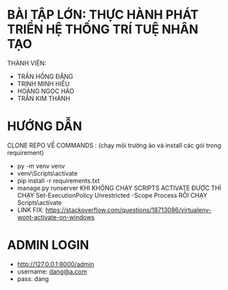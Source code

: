 # BÀI TẬP LỚN: THỰC HÀNH PHÁT TRIỂN HỆ THỐNG TRÍ TUỆ NHÂN TẠO 

THÀNH VIÊN: 
- TRẦN HỒNG ĐĂNG
- TRỊNH MINH HIẾU
- HOÀNG NGỌC HÀO
- TRẦN KIM THÀNH
# HƯỚNG DẪN
CLONE REPO VỀ
COMMANDS : (chạy môi trường ảo và install các gói trong requirement)
  - py -m venv venv
  - venv\Scripts\activate
  - pip install -r requirements.txt
  - manage.py runserver
KHI KHÔNG CHẠY SCRIPTS ACTIVATE ĐƯỢC THÌ CHẠY Set-ExecutionPolicy Unrestricted -Scope Process RỒI CHẠY Scripts\activate
- LINK FIX: https://stackoverflow.com/questions/18713086/virtualenv-wont-activate-on-windows
# ADMIN LOGIN
- http://127.0.0.1:8000/admin
- username: dang@a.com 
- pass: dang
